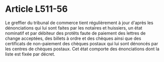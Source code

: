 # Article L511-56

Le greffier du tribunal de commerce tient régulièrement à jour d'après les dénonciations qui lui sont faites par les notaires et huissiers, un état nominatif et par débiteur des protêts faute de paiement des lettres de change acceptées, des billets à ordre et des chèques ainsi que des certificats de non-paiement des chèques postaux qui lui sont dénoncés par les centres de chèques postaux. Cet état comporte des énonciations dont la liste est fixée par décret.